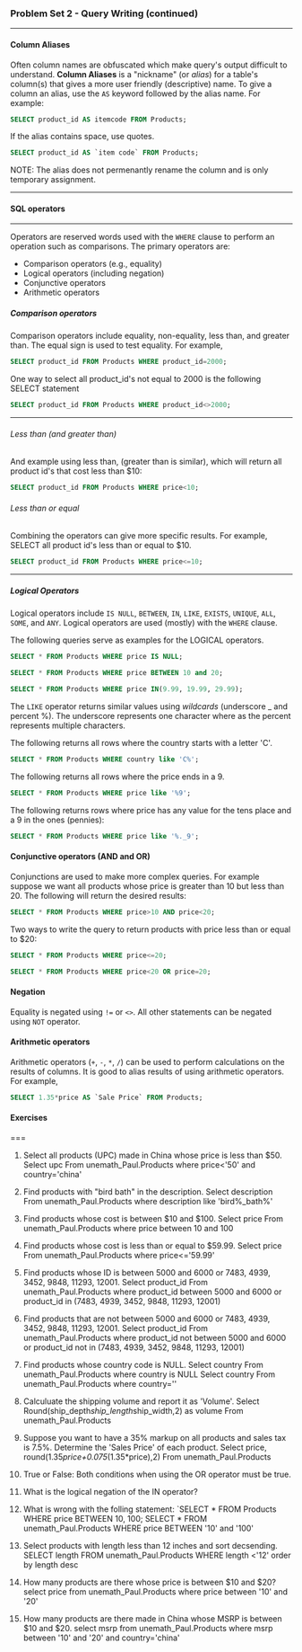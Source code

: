### Problem Set 2 - Query Writing (continued)
---



#### Column Aliases

Often column names are obfuscated which make query's output difficult to understand. 
**Column Aliases** is a "nickname" (or *alias*) for a table's column(s) that gives a more user friendly (descriptive) name.
To give a column an alias, use the `AS` keyword followed by the alias name.  For example:

```SQL
SELECT product_id AS itemcode FROM Products;
```

If the alias contains space, use quotes.  

```SQL
SELECT product_id AS `item code` FROM Products;
```

NOTE: The alias does not permenantly rename the column and is only temporary assignment.




---

#### SQL operators

---

Operators are reserved words used with the `WHERE` clause to perform an operation such as comparisons.  The primary operators are:

- Comparison operators (e.g., equality)
- Logical operators (including negation)
- Conjunctive operators
- Arithmetic operators

##### Comparison operators

Comparison operators include equality, non-equality, less than, and greater than.  The equal sign is used to test equality.  For example, 

```SQL
SELECT product_id FROM Products WHERE product_id=2000;
```
One way to select all product_id's not equal to 2000 is the following SELECT statement 

```SQL
SELECT product_id FROM Products WHERE product_id<>2000;
```
---

###### Less than (and greater than)

And example using less than, (greater than is similar), which will return all product id's that cost less than $10:

```SQL
SELECT product_id FROM Products WHERE price<10;
```

###### Less than or equal

Combining the operators can give more specific results.  For example, SELECT all product id's less than or equal to $10.


```SQL
SELECT product_id FROM Products WHERE price<=10;
```

---

##### Logical Operators

Logical operators include `IS NULL`, `BETWEEN`, `IN`, `LIKE`, `EXISTS`, `UNIQUE`, `ALL`, `SOME`, and `ANY`.
Logical operators are used (mostly) with the `WHERE` clause.  

The following queries serve as examples for the LOGICAL operators.


```SQL
SELECT * FROM Products WHERE price IS NULL;
```


```SQL
SELECT * FROM Products WHERE price BETWEEN 10 and 20;
```


```SQL
SELECT * FROM Products WHERE price IN(9.99, 19.99, 29.99);
```

The `LIKE` operator returns similar values using *wildcards* (underscore _ and percent %).  The underscore represents one character where as the percent represents multiple characters.

The following returns all rows where the country starts with a letter 'C'.  

```SQL
SELECT * FROM Products WHERE country like 'C%';
```

The following returns all rows where the price ends in a 9.


```SQL
SELECT * FROM Products WHERE price like '%9';
```

The following returns rows where price has any value for the tens place and a 9 in the ones (pennies):


```SQL
SELECT * FROM Products WHERE price like '%._9';
```

#### Conjunctive operators (AND and OR)

Conjunctions are used to make more complex queries.  For example suppose we want all products whose price is greater than 10 but less than 20.  The following will return the desired results:

```SQL
SELECT * FROM Products WHERE price>10 AND price<20;
```

Two ways to write the query to return products with price less than or equal to $20:


```SQL
SELECT * FROM Products WHERE price<=20;
```


```SQL
SELECT * FROM Products WHERE price<20 OR price=20;
```

#### Negation

Equality is negated using `!=` or `<>`.  All other statements can be negated using `NOT` operator. 



#### Arithmetic operators

Arithmetic operators (`+`, `-`, `*`, `/`) can be used to perform calculations on the results of columns.  It is good to alias results of using arithmetic operators.  For example, 


```SQL
SELECT 1.35*price AS `Sale Price` FROM Products;
```




#### Exercises


===

1. Select all products (UPC) made in China whose price is less than $50.
  Select upc
From unemath_Paul.Products
where price<'50' and country='china'
2. Find products with "bird bath" in the description.
  Select description
From unemath_Paul.Products
where description like 'bird%_bath%'
3. Find products whose cost is between $10 and $100.
  Select price
From unemath_Paul.Products
where price between 10 and 100
4. Find products whose cost is less than or equal to $59.99.
  Select price
From unemath_Paul.Products
where price<='59.99'
5. Find products whose ID is between 5000 and 6000 or 7483, 4939, 3452, 9848, 11293, 12001.
  Select product_id
From unemath_Paul.Products
where product_id between 5000 and 6000 or product_id in (7483, 4939, 3452, 9848, 11293, 12001)
6. Find products that are not between 5000 and 6000 or 7483, 4939, 3452, 9848, 11293, 12001.
  Select product_id
From unemath_Paul.Products
where product_id not between 5000 and 6000 or product_id not in (7483, 4939, 3452, 9848, 11293, 12001)
7. Find products whose country code is NULL.
  Select country
From unemath_Paul.Products
where country is NULL
  Select country
From unemath_Paul.Products
where country=''
8. Calculuate the shipping volume and report it as 'Volume'.
  Select Round(ship_depth*ship_length*ship_width,2) as volume
From unemath_Paul.Products
9. Suppose you want to have a 35% markup on all products and sales tax is 7.5%.  Determine the 'Sales Price' of each product.
  Select price, round(1.35*price+0.075*(1.35*price),2)
From unemath_Paul.Products
10. True or False: Both conditions when using the OR operator must be true.
  
11. What is the logical negation of the IN operator?
  
12. What is wrong with the folling statement: `SELECT * FROM Products WHERE price BETWEEN 10, 100;
  SELECT * 
FROM unemath_Paul.Products
WHERE price BETWEEN '10' and '100'
13. Select products with length less than 12 inches and sort decsending.
  SELECT length
FROM unemath_Paul.Products
WHERE length <'12' order by length desc
14. How many products are there whose price is between $10 and $20?
  select price 
from unemath_Paul.Products
where price between '10' and '20'
15. How many products are there made in China whose MSRP is between $10 and $20.
  select msrp 
from unemath_Paul.Products
where msrp between '10' and '20' and country='china'


